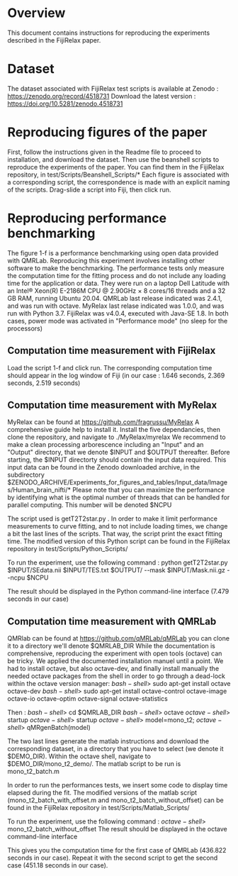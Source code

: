 # Overview

This document contains instructions for reproducing the experiments described in the FijiRelax paper.

# Dataset

The dataset associated with FijiRelax test scripts is available at Zenodo :
https://zenodo.org/record/4518731
Download the latest version : https://doi.org/10.5281/zenodo.4518731

# Reproducing figures of the paper

First, follow the instructions given in the Readme file to proceed to installation, and download the dataset. Then use the beanshell scripts to reproduce the experiments of the paper. You can find them in the FijiRelax repository, in test/Scripts/Beanshell_Scripts/*
Each figure is associated with a corresponding script, the correspondence is made with an explicit naming of the scripts. Drag-slide a script into Fiji, then click run.

# Reproducing performance benchmarking

The figure 1-f is a performance benchmarking using open data provided with QMRLab. Reproducing this experiment involves installing other software to make the benchmarking. The performance tests only measure the computation time for the fitting process and do not include any loading time for the application or data. They were run on a laptop Dell Latitude with an Intel® Xeon(R) E-2186M CPU @ 2.90GHz × 8 cores/16 threads and a 32 GB RAM, running Ubuntu 20.04. 
QMRLab last release indicated was 2.4.1, and was run with octave. MyRelax last relase indicated was 1.0.0, and was run with Python 3.7. FijiRelax was v4.0.4, executed with Java-SE 1.8. In both cases, power mode was activated in "Performance mode" (no sleep for the processors)


## Computation time measurement with FijiRelax

Load the script 1-f and click run. The corresponding computation time should appear in the log window of Fiji (in our case : 1.646 seconds, 2.369 seconds, 2.519 seconds)


## Computation time measurement with MyRelax

MyRelax can be found at https://github.com/fragrussu/MyRelax
A comprehensive guide help to install it.
Install the five dependancies, then clone the repository, and navigate to ./MyRelax/myrelax
We recommend to make a clean processing arborescence including an "Input" and an "Output" directory, that we denote $INPUT and $OUTPUT thereafter. Before starting, the $INPUT directorty should contain the input data required. This input data can be found in the Zenodo downloaded archive, in the subdirectory $ZENODO_ARCHIVE/Experiments_for_figures_and_tables/Input_data/Images/Human_brain_nifti/*
Please note that you can maximize the performance by identifying what is the optimal number of threads that can be handled for parallel computing. This number will be denoted $NCPU

The script used is getT2T2star.py . In order to make it limit performance measurements to curve fitting, and to not include loading times, we change a bit the last lines of the scripts. That way, the script print the exact fitting time. The modified version of this Python script can be found in the FijiRelax repository in test/Scripts/Python_Scripts/

To run the experiment, use the following command :
python getT2T2star.py $INPUT/SEdata.nii $INPUT/TES.txt $OUTPUT/  --mask $INPUT/Mask.nii.gz   --ncpu $NCPU

The result should be displayed in the Python command-line interface (7.479 seconds in our case)



## Computation time measurement with QMRLab
QMRlab can be found at https://github.com/qMRLab/qMRLab you can clone it to a directory we'll denote $QMRLAB_DIR
While the documentation is comprehensive, reproducing the experiment with open tools (octave) can be tricky. 
We applied the documented installation manuel until a point. We had to install octave, but also octave-dev, and finally install manually the needed octave packages from the shell in order to go through a dead-lock within the octave version manager:
$bash-shell$> sudo apt-get install octave octave-dev
$bash-shell$> sudo apt-get install octave-control octave-image octave-io octave-optim octave-signal octave-statistics

Then : 
$bash-shell$> cd $QMRLAB_DIR
$bash-shell$> octave
$octave-shell$> startup
$octave-shell$> startup
$octave-shell$> model=mono_t2;
$octave-shell$> qMRgenBatch(model)

The two last lines generate the matlab instructions and download the corresponding dataset, in a directory that you have to select (we denote it $DEMO_DIR). Within the octave shell, navigate to $DEMO_DIR/mono_t2_demo/. The matlab script to be run is mono_t2_batch.m

In order to run the performances tests, we insert some code to display time elapsed during the fit.
The modified versions of the matlab script (mono_t2_batch_with_offset.m and mono_t2_batch_without_offset) can be found in the FijiRelax repository in test/Scripts/Matlab_Scripts/

To run the experiment, use the following command :
$octave-shell$> mono_t2_batch_without_offset
The result should be displayed in the octave command-line interface

This gives you the computation time for the first case of QMRLab (436.822 seconds in our case). Repeat it with the second script to get the second case (451.18 seconds in our case).



 
